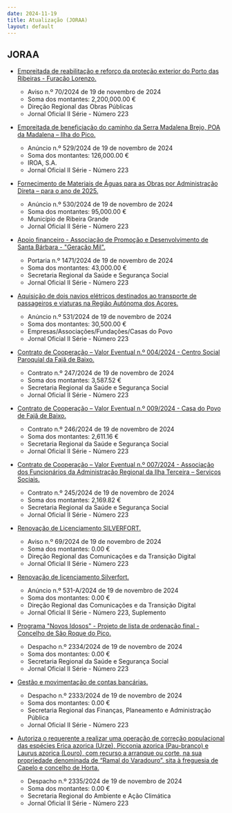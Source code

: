 ```yaml
---
date: 2024-11-19
title: Atualização (JORAA)
layout: default
---
```

## JORAA

* [Empreitada de reabilitação e reforço da proteção exterior do Porto das Ribeiras - Furacão Lorenzo.](https://jo.azores.gov.pt/#/ato/8f1c54d6-5d70-4c37-8bad-cc630b8d9e7a)
  * Aviso n.º 70/2024 de 19 de novembro de 2024
  * Soma dos montantes: 2,200,000.00 €
  * Direção Regional das Obras Públicas
  * Jornal Oficial II Série - Número 223

* [Empreitada de beneficiação do caminho da Serra Madalena Brejo, POA da Madalena – Ilha do Pico.](https://jo.azores.gov.pt/#/ato/111e88fe-d596-422a-9c78-301ee6499308)
  * Anúncio n.º 529/2024 de 19 de novembro de 2024
  * Soma dos montantes: 126,000.00 €
  * IROA, S.A.
  * Jornal Oficial II Série - Número 223

* [Fornecimento de Materiais de Águas para as Obras por Administração Direta – para o ano de 2025.](https://jo.azores.gov.pt/#/ato/8c2f4be6-2c1e-4dde-97ab-02bb06de9e53)
  * Anúncio n.º 530/2024 de 19 de novembro de 2024
  * Soma dos montantes: 95,000.00 €
  * Município de Ribeira Grande
  * Jornal Oficial II Série - Número 223

* [Apoio financeiro - Associação de Promoção e Desenvolvimento de Santa Bárbara - "Geração Mil".](https://jo.azores.gov.pt/#/ato/8132a69e-8a54-4897-8ca9-71e2eba785d2)
  * Portaria n.º 1471/2024 de 19 de novembro de 2024
  * Soma dos montantes: 43,000.00 €
  * Secretaria Regional da Saúde e Segurança Social
  * Jornal Oficial II Série - Número 223

* [Aquisição de dois navios elétricos destinados ao transporte de passageiros e viaturas na Região Autónoma dos Açores.](https://jo.azores.gov.pt/#/ato/8d149ba1-c482-4548-adc7-b72cc35d3cb9)
  * Anúncio n.º 531/2024 de 19 de novembro de 2024
  * Soma dos montantes: 30,500.00 €
  * Empresas/Associações/Fundações/Casas do Povo
  * Jornal Oficial II Série - Número 223

* [Contrato de Cooperação – Valor Eventual n.º 004/2024 - Centro Social Paroquial da Fajã de Baixo.](https://jo.azores.gov.pt/#/ato/2a85dd50-43f2-4f63-b42a-8eeed238c140)
  * Contrato n.º 247/2024 de 19 de novembro de 2024
  * Soma dos montantes: 3,587.52 €
  * Secretaria Regional da Saúde e Segurança Social
  * Jornal Oficial II Série - Número 223

* [Contrato de Cooperação – Valor Eventual n.º 009/2024 - Casa do Povo de Fajã de Baixo.](https://jo.azores.gov.pt/#/ato/b2122902-76c1-4a38-81da-8bdef03aedc1)
  * Contrato n.º 246/2024 de 19 de novembro de 2024
  * Soma dos montantes: 2,611.16 €
  * Secretaria Regional da Saúde e Segurança Social
  * Jornal Oficial II Série - Número 223

* [Contrato de Cooperação – Valor Eventual n.º 007/2024 - Associação dos Funcionários da Administração Regional da Ilha Terceira – Serviços Sociais.](https://jo.azores.gov.pt/#/ato/b1381042-bfc7-44a3-b8c8-e60c0aeaf2bf)
  * Contrato n.º 245/2024 de 19 de novembro de 2024
  * Soma dos montantes: 2,169.82 €
  * Secretaria Regional da Saúde e Segurança Social
  * Jornal Oficial II Série - Número 223

* [Renovação de Licenciamento SILVERFORT.](https://jo.azores.gov.pt/#/ato/7a5008fb-5bf2-4de7-96d0-805ed824a4c5)
  * Aviso n.º 69/2024 de 19 de novembro de 2024
  * Soma dos montantes: 0.00 €
  * Direção Regional das Comunicações e da Transição Digital
  * Jornal Oficial II Série - Número 223

* [Renovação de licenciamento Silverfort.](https://jo.azores.gov.pt/#/ato/71c2b290-b72f-4bde-b677-0bd8c1a35b5c)
  * Anúncio n.º 531-A/2024 de 19 de novembro de 2024
  * Soma dos montantes: 0.00 €
  * Direção Regional das Comunicações e da Transição Digital
  * Jornal Oficial II Série - Número 223, Suplemento

* [Programa "Novos Idosos" - Projeto de lista de ordenação final  - Concelho de São Roque do Pico.](https://jo.azores.gov.pt/#/ato/6bef847e-394b-459e-ad3a-45e45de0ce56)
  * Despacho n.º 2334/2024 de 19 de novembro de 2024
  * Soma dos montantes: 0.00 €
  * Secretaria Regional da Saúde e Segurança Social
  * Jornal Oficial II Série - Número 223

* [Gestão e movimentação de contas bancárias.](https://jo.azores.gov.pt/#/ato/20a38878-7db7-4742-ab46-490ca276e716)
  * Despacho n.º 2333/2024 de 19 de novembro de 2024
  * Soma dos montantes: 0.00 €
  * Secretaria Regional das Finanças, Planeamento e Administração Pública
  * Jornal Oficial II Série - Número 223

* [Autoriza o requerente a realizar uma operação de correção populacional das espécies Erica azorica (Urze), Picconia azorica (Pau-branco) e Laurus azorica (Louro), com recurso a arranque ou corte, na sua propriedade denominada de “Ramal do Varadouro”, sita à freguesia de Capelo e concelho de Horta.](https://jo.azores.gov.pt/#/ato/fb9e27a5-4bf2-4629-be83-c90119df3de5)
  * Despacho n.º 2335/2024 de 19 de novembro de 2024
  * Soma dos montantes: 0.00 €
  * Secretaria Regional do Ambiente e Ação Climática
  * Jornal Oficial II Série - Número 223
